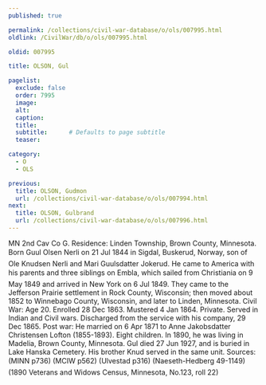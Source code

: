 ```yaml
---
published: true

permalink: /collections/civil-war-database/o/ols/007995.html
oldlink: /CivilWar/db/o/ols/007995.html

oldid: 007995

title: OLSON, Gul

pagelist:
  exclude: false
  order: 7995
  image: 
  alt:
  caption:
  title:
  subtitle:      # Defaults to page subtitle
  teaser:

category: 
  - O 
  - OLS

previous:
  title: OLSON, Gudmon
  url: /collections/civil-war-database/o/ols/007994.html  
next:
  title: OLSON, Gulbrand
  url: /collections/civil-war-database/o/ols/007996.html   
---
```

MN 2nd Cav Co G. Residence: Linden Township, Brown County, Minnesota. Born &#147;Guul Olsen Nerli&#148; on 21 Jul 1844 in Sigdal, Buskerud, Norway, son of Ole Knudsen Nerli and Mari Guulsdatter Jokerud. He came to America with his parents and three siblings on &#147;Embla&#148;, which sailed from Christiania on 9 May 1849 and arrived in New York on 6 Jul 1849. They came to the Jefferson Prairie settlement in Rock County, Wisconsin; then moved about 1852 to Winnebago County, Wisconsin, and later to Linden, Minnesota. Civil War: Age 20. Enrolled 28 Dec 1863. Mustered 4 Jan 1864. Private. Served in Indian and Civil wars. Discharged from the service with his company, 29 Dec 1865. Post war: He married on 6 Apr 1871 to Anne Jakobsdatter Christensen Lofton (1855-1893). Eight children. In 1890, he was living in Madelia, Brown County, Minnesota. Gul died 27 Jun 1927, and is buried in Lake Hanska Cemetery. His brother Knud served in the same unit. Sources: (MINN p736) (MCIW p562) (Ulvestad p316) (Naeseth-Hedberg &#146;49-1149) (1890 Veterans and Widows Census, Minnesota, No.123, roll 22)